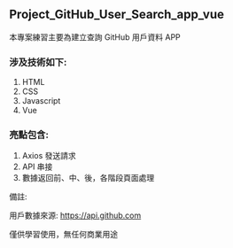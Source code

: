 ## Project_GitHub_User_Search_app_vue

本專案練習主要為建立查詢 GitHub 用戶資料 APP

### 涉及技術如下:

1. HTML
2. CSS
3. Javascript
4. Vue

### 亮點包含:

1. Axios 發送請求
2. API 串接
3. 數據返回前、中、後，各階段頁面處理

備註:

用戶數據來源: https://api.github.com

僅供學習使用，無任何商業用途
